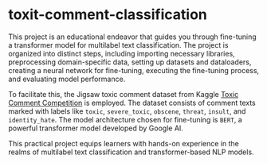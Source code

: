 # toxit-comment-classification

This project is an educational endeavor that guides you through fine-tuning a transformer model for multilabel text classification. The project is organized into distinct steps, including importing necessary libraries, preprocessing domain-specific data, setting up datasets and dataloaders, creating a neural network for fine-tuning, executing the fine-tuning process, and evaluating model performance.

To facilitate this, the Jigsaw toxic comment dataset from Kaggle [Toxic Comment Competition](https://www.kaggle.com/c/jigsaw-toxic-comment-classification-challenge) is employed. The dataset consists of comment texts marked with labels like `toxic`, `severe_toxic`, `obscene`, `threat`, `insult`, and `identity_hate`. The model architecture chosen for fine-tuning is `BERT`, a powerful transformer model developed by Google AI.

This practical project equips learners with hands-on experience in the realms of multilabel text classification and transformer-based NLP models.
